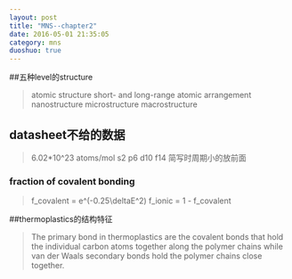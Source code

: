```yaml
---
layout: post
title: "MNS--chapter2"
date: 2016-05-01 21:35:05
category: mns
duoshuo: true
---
```


##五种level的structure
>atomic structure
short- and long-range atomic arrangement
nanostructure
microstructure
macrostructure

## datasheet不给的数据
>6.02*10^23 atoms/mol
s2 p6 d10 f14
简写时周期小的放前面

### fraction of covalent bonding
>f_covalent = e^(-0.25\deltaE^2)
f_ionic = 1 - f_covalent

##thermoplastics的结构特征
>The primary bond in thermoplastics are the covalent bonds that hold the individual carbon atoms together along the polymer chains while van der Waals secondary bonds hold the polymer chains close together.